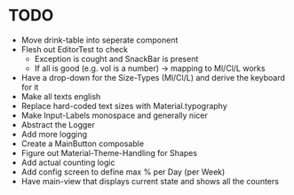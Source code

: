 # TODO

- Move drink-table into seperate component
- Flesh out EditorTest to check
  - Exception is cought and SnackBar is present
  - If all is good (e.g. vol is a number) -> mapping to Ml/Cl/L works
- Have a drop-down for the Size-Types (Ml/Cl/L) and derive the keyboard for it
- Make all texts english
- Replace hard-coded text sizes with Material.typography
- Make Input-Labels monospace and generally nicer
- Abstract the Logger
- Add more logging
- Create a MainButton composable
- Figure out Material-Theme-Handling for Shapes
- Add actual counting logic
- Add config screen to define max % per Day (per Week)
- Have main-view that displays current state and shows all the counters
